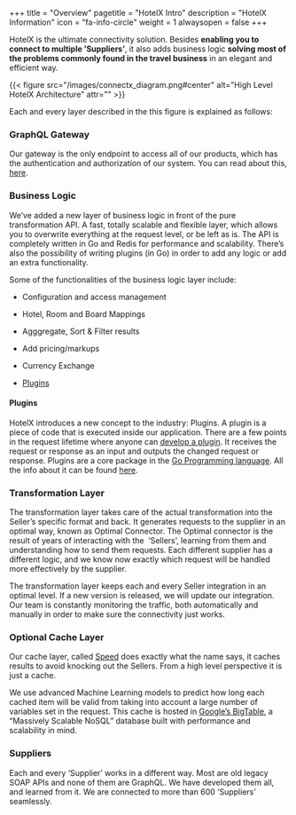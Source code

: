 +++
title = "Overview"
pagetitle = "HotelX Intro"
description = "HotelX Information"
icon = "fa-info-circle"
weight = 1
alwaysopen = false
+++

HotelX is the ultimate connectivity solution. Besides **enabling you to connect to multiple ’Suppliers’**, it also adds business logic **solving most of the problems commonly found in the travel business** in an elegant and efficient way.

{{< figure src="/images/connectx_diagram.png#center" alt="High Level HotelX Architecture" attr="" >}}


Each and every layer described in the this figure is explained as follows:

### GraphQL Gateway

Our gateway is the only endpoint to access all of our products, which has the authentication and authorization of our system. You can read about this, [here](https://docs.travelgatex.com/travelgatex/overview/).

### Business Logic

We’ve added a new layer of business logic in front of the pure transformation API. A fast, totally scalable and flexible layer, which allows you to overwrite everything at the request level, or be left as is. The API is completely written in Go and Redis for performance and scalability. There’s also the possibility of writing plugins (in Go) in order to add any logic or add an extra functionality.

Some of the functionalities of the business logic layer include:

* Configuration and access management 

* Hotel, Room and Board Mappings 

* Agggregate, Sort & Filter results 

* Add pricing/markups 

* Currency Exchange 

* [Plugins](#_3zv9vtfaavdf) 

#### Plugins

HotelX introduces a new concept to the industry: Plugins. A plugin is a piece of code that is executed inside our application. There are a few points in the request lifetime where anyone can [develop a plugin](#_3zv9vtfaavdf). It receives the request or response as an input and outputs the changed request or response. Plugins are a core package in the [Go Programming language](https://golang.org/). All the info about it can be found [here](https://golang.org/pkg/plugin/).

### Transformation Layer

The transformation layer takes care of the actual transformation into the Seller’s specific format and back. It generates requests to the supplier in an optimal way, known as Optimal Connector. The Optimal connector is the result of years of interacting with the  ‘Sellers’, learning from them and understanding how to send them requests. Each different supplier has a different logic, and we know now exactly which request will be handled more effectively by the supplier.

The transformation layer keeps each and every Seller integration in an optimal level. If a new version is released, we will update our integration. Our team is constantly monitoring the traffic, both automatically and manually in order to make sure the connectivity just works.

### Optional Cache Layer

Our cache layer, called [Speed](https://www.travelgatex.com/products/speed.html) does exactly what the name says, it caches results to avoid knocking out the Sellers. From a high level perspective it is just a cache.

We use advanced Machine Learning models to predict how long each cached item will be valid from taking into account a large number of variables set in the request. This cache is hosted in [Google’s BigTable](https://cloud.google.com/bigtable/), a “Massively Scalable NoSQL” database built with performance and scalability in mind.

### Suppliers

Each and every ‘Supplier’ works in a different way. Most are old legacy SOAP APIs and none of them are GraphQL. We have developed them all, and learned from it. We are connected to more than 600 ‘Suppliers’ seamlessly.
